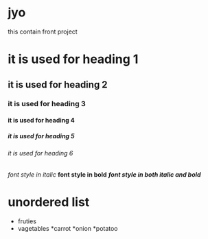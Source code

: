 # jyo
this contain front project
# it is used for heading 1
## it is used for heading 2
### it is used for heading 3
#### it is used for heading 4
##### it is used for heading 5
###### it is used for heading 6
*font style in italic*
**font style in bold**
***font style in both italic and bold***
# unordered list
* fruties
* vagetables
 *carrot
 *onion
 *potatoo


